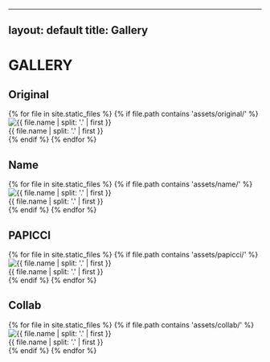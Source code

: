 
---
layout: default
title: Gallery
---

<h1>GALLERY</h1>

<h2>Original</h2>
<div class="gallery">
{% for file in site.static_files %}
  {% if file.path contains 'assets/original/' %}
  <div class="item">
    <img src="{{ file.path }}" alt="{{ file.name | split: '.' | first }}">
    <div class="title">{{ file.name | split: '.' | first }}</div>
  </div>
  {% endif %}
{% endfor %}
</div>

<h2>Name</h2>
<div class="gallery">
{% for file in site.static_files %}
  {% if file.path contains 'assets/name/' %}
  <div class="item">
    <img src="{{ file.path }}" alt="{{ file.name | split: '.' | first }}">
    <div class="title">{{ file.name | split: '.' | first }}</div>
  </div>
  {% endif %}
{% endfor %}
</div>

<h2>PAPICCI</h2>
<div class="gallery">
{% for file in site.static_files %}
  {% if file.path contains 'assets/papicci/' %}
  <div class="item">
    <img src="{{ file.path }}" alt="{{ file.name | split: '.' | first }}">
    <div class="title">{{ file.name | split: '.' | first }}</div>
  </div>
  {% endif %}
{% endfor %}
</div>

<h2>Collab</h2>
<div class="gallery">
{% for file in site.static_files %}
  {% if file.path contains 'assets/collab/' %}
  <div class="item">
    <img src="{{ file.path }}" alt="{{ file.name | split: '.' | first }}">
    <div class="title">{{ file.name | split: '.' | first }}</div>
  </div>
  {% endif %}
{% endfor %}
</div>
